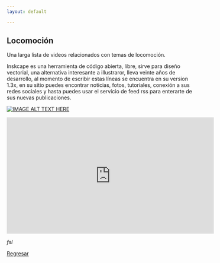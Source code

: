 ```yaml
---
layout: default

---
```


## Locomoción

Una larga lista de videos relacionados con temas de locomoción.

Inskcape es una herramienta de código abierta, libre, sirve para diseño vectorial, una alternativa interesante a illustraror, lleva veinte años de desarrollo, al momento de escribir estas líneas se encuentra en su version 1.3x, en su sitio puedes encontrar noticias, fotos, tutoriales, conexión a sus redes sociales y hasta puedes usar el servicio de feed rss para enterarte de sus nuevas publicaciones.

[![IMAGE ALT TEXT HERE](https://img.youtube.com/vi/YOUTUBE_VIDEO_ID_HERE/0.jpg)](https://www.youtube.com/watch?v=YOUTUBE_VIDEO_ID_HERE)

<iframe width="560" height="315" src="https://www.youtube.com/embed/YncZtLaZ6kQ?si=6kEFNs4K053JoVaI" title="YouTube video player" frameborder="0" allow="accelerometer; autoplay; clipboard-write; encrypted-media; gyroscope; picture-in-picture; web-share" allowfullscreen></iframe>



_fsl_

[Regresar](./)
